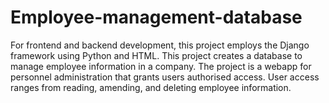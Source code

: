 # Employee-management-database
For frontend and backend development, this project employs the Django framework using Python and HTML.
This project creates a database to manage employee information in a company.
The project is a webapp for personnel administration that grants users authorised access. User access ranges from reading, amending, and deleting employee information.
